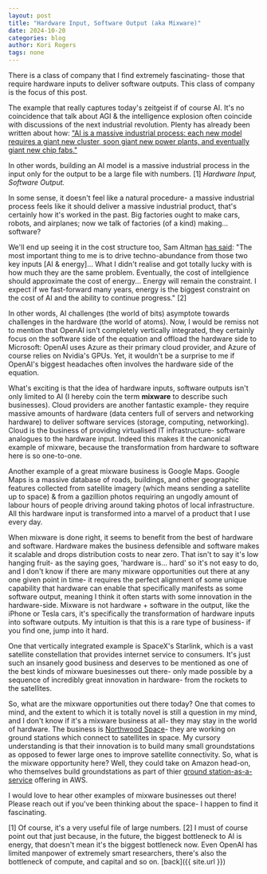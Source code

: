 ```yaml
---
layout: post
title: "Hardware Input, Software Output (aka Mixware)"
date: 2024-10-20
categories: blog
author: Kori Rogers
tags: none
---
```

There is a class of company that I find extremely fascinating- those that require hardware inputs to deliver software outputs. This class of company is the focus of this post. 

The example that really captures today's zeitgeist if of course AI. It's no coincidence that talk about AGI & the intelligence explosion often coincide with discussions of the next industrial revolution. Plenty has already been written about how: ["AI is a massive industrial process: each new model requires a giant new cluster, soon giant new power plants, and eventually giant new chip fabs."](https://situational-awareness.ai/racing-to-the-trillion-dollar-cluster/)

In other words, building an AI model is a massive industrial process in the input only for the output to be a large file with numbers. [1] *Hardware Input, Software Output.*

In some sense, it doesn't feel like a natural procedure- a massive industrial process feels like it should deliver a massive industrial product, that's certainly how it's worked in the past. Big factories ought to make cars, robots, and airplanes; now we talk of factories (of a kind) making... software?

We'll end up seeing it in the cost structure too, Sam Altman [has said](https://www.youtube.com/watch?v=FVRHTWWEIz4&list=PPSV&ab_channel=HarvardBusinessSchool): "The most important thing to me is to drive techno-abundance from those two key inputs [AI & energy]... What I didn't realise and got totally lucky with is how much they are the same problem. Eventually, the cost of intellgience should approximate the cost of energy... Energy will remain the constraint. I expect if we fast-forward many years, energy is the biggest constraint on the cost of AI and the ability to continue progress." [2]

In other words, AI challenges (the world of bits) asymptote towards challenges in the hardware (the world of atoms). Now, I would be remiss not to mention that OpenAI isn't completely vertically integrated, they certainly focus on the software side of the equation and offload the hardware side to Microsoft: OpenAI uses Azure as their primary cloud provider, and Azure of course relies on Nvidia's GPUs. Yet, it wouldn't be a surprise to me if OpenAI's biggest headaches often involves the hardware side of the equation.

What's exciting is that the idea of hardware inputs, software outputs isn't only limited to AI (I hereby coin the term **mixware** to describe such businesses). Cloud providers are another fantastic example- they require massive amounts of hardware (data centers full of servers and networking hardware) to deliver software services (storage, computing, networking). Cloud is the business of providing virtualised IT infrastructure- software analogues to the hardware input. Indeed this makes it the canonical example of mixware, because the transformation from hardware to software here is so one-to-one.

Another example of a great mixware business is Google Maps. Google Maps is a massive database of roads, buildings, and other geographic features collected from satellite imagery (which means sending a satellite up to space) & from a gazillion photos requiring an ungodly amount of labour hours of people driving around taking photos of local infrastructure. All this hardware input is transformed into a marvel of a product that I use every day. 

When mixware is done right, it seems to benefit from the best of hardware and software. Hardware makes the business defensible and software makes it scalable and drops distribution costs to near zero. That isn't to say it's low hanging fruit- as the saying goes, 'hardware is... hard' so it's not easy to do, and I don't know if there are many mixware opportunities out there at any one given point in time- it requires the perfect alignment of some unique capability that hardware can enable that specifically manifests as some software output, meaning I think it often starts with some innovation in the hardware-side. Mixware is not hardware + software in the output, like the iPhone or Tesla cars, it's specifically the transformation of hardware inputs into software outputs. My intuition is that this is a rare type of business- if you find one, jump into it hard. 

One that vertically integrated example is SpaceX's Starlink, which is a vast satellite constellation that provides internet service to consumers. It's just such an insanely good business and deserves to be mentioned as one of the best kinds of mixware buesinesses out there- only made possible by a sequence of incredibly great innovation in hardware- from the rockets to the satellites. 

So, what are the mixware opportunities out there today? One that comes to mind, and the extent to which it is totally novel is still a question in my mind, and I don't know if it's a mixware business at all- they may stay in the world of hardware. The business is [Northwood Space](https://www.northwoodspace.io/)- they are working on ground stations which connect to satellites in space. My cursory understanding is that their innovation is to build many small groundstations as opposed to fewer large ones to improve satellite connectivity. So, what is the mixware opportunity here? Well, they could take on Amazon head-on, who themselves build groundstations as part of thier [ground station-as-a-service](https://aws.amazon.com/ground-station/#:~:text=AWS%20Ground%20Station%20provides%20a,your%20own%20satellite%20ground%20stations.) offering in AWS. 

I would love to hear other examples of mixware businesses out there! Please reach out if you've been thinking about the space- I happen to find it fascinating. 

[1] Of course, it's a very useful file of large numbers. 
[2] I must of course point out that just because, in the future, the biggest bottleneck to AI is energy, that doesn't mean it's the biggest bottleneck now. Even OpenAI has limited manpower of extremely smart researchers, there's also the bottleneck of compute, and capital and so on. 
[back]({{ site.url }})